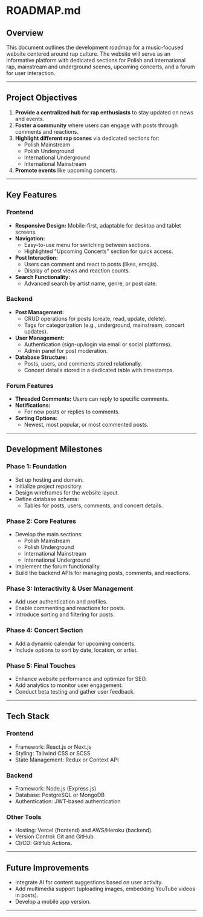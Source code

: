 # ROADMAP.md

## **Overview**

This document outlines the development roadmap for a music-focused website centered around rap culture. The website will serve as an informative platform with dedicated sections for Polish and international rap, mainstream and underground scenes, upcoming concerts, and a forum for user interaction.

---

## **Project Objectives**

1. **Provide a centralized hub for rap enthusiasts** to stay updated on news and events.
2. **Foster a community** where users can engage with posts through comments and reactions.
3. **Highlight different rap scenes** via dedicated sections for:
   - Polish Mainstream
   - Polish Underground
   - International Underground
   - International Mainstream
4. **Promote events** like upcoming concerts.

---

## **Key Features**

### **Frontend**

- **Responsive Design:** Mobile-first, adaptable for desktop and tablet screens.
- **Navigation:**
  - Easy-to-use menu for switching between sections.
  - Highlighted "Upcoming Concerts" section for quick access.
- **Post Interaction:**
  - Users can comment and react to posts (likes, emojis).
  - Display of post views and reaction counts.
- **Search Functionality:**
  - Advanced search by artist name, genre, or post date.

### **Backend**

- **Post Management:**
  - CRUD operations for posts (create, read, update, delete).
  - Tags for categorization (e.g., underground, mainstream, concert updates).
- **User Management:**
  - Authentication (sign-up/login via email or social platforms).
  - Admin panel for post moderation.
- **Database Structure:**
  - Posts, users, and comments stored relationally.
  - Concert details stored in a dedicated table with timestamps.

### **Forum Features**

- **Threaded Comments:** Users can reply to specific comments.
- **Notifications:**
  - For new posts or replies to comments.
- **Sorting Options:**
  - Newest, most popular, or most commented posts.

---

## **Development Milestones**

### **Phase 1: Foundation**

- Set up hosting and domain.
- Initialize project repository.
- Design wireframes for the website layout.
- Define database schema:
  - Tables for posts, users, comments, and concert details.

### **Phase 2: Core Features**

- Develop the main sections:
  - Polish Mainstream
  - Polish Underground
  - International Mainstream
  - International Underground
- Implement the forum functionality.
- Build the backend APIs for managing posts, comments, and reactions.

### **Phase 3: Interactivity & User Management**

- Add user authentication and profiles.
- Enable commenting and reactions for posts.
- Introduce sorting and filtering for posts.

### **Phase 4: Concert Section**

- Add a dynamic calendar for upcoming concerts.
- Include options to sort by date, location, or artist.

### **Phase 5: Final Touches**

- Enhance website performance and optimize for SEO.
- Add analytics to monitor user engagement.
- Conduct beta testing and gather user feedback.

---

## **Tech Stack**

### **Frontend**

- Framework: React.js or Next.js
- Styling: Tailwind CSS or SCSS
- State Management: Redux or Context API

### **Backend**

- Framework: Node.js (Express.js)
- Database: PostgreSQL or MongoDB
- Authentication: JWT-based authentication

### **Other Tools**

- Hosting: Vercel (frontend) and AWS/Heroku (backend).
- Version Control: Git and GitHub.
- CI/CD: GitHub Actions.

---

## **Future Improvements**

- Integrate AI for content suggestions based on user activity.
- Add multimedia support (uploading images, embedding YouTube videos in posts).
- Develop a mobile app version.

---
